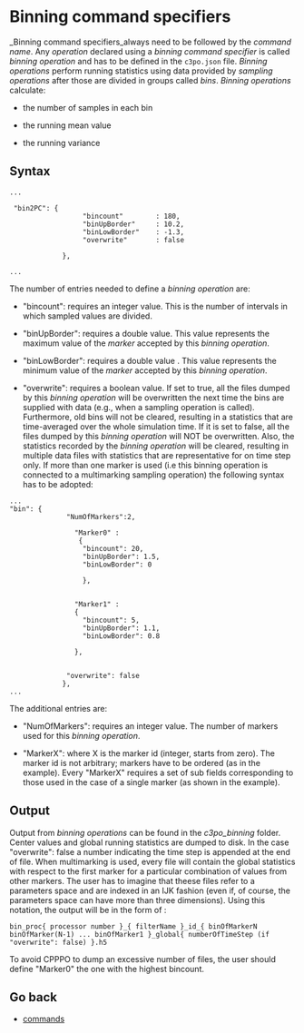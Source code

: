 Binning command specifiers
======================


_Binning command specifiers_always need to be followed by the _command name_. Any _operation_ declared using a _binning command specifier_ is called _binning operation_ and has to be defined in the `c3po.json` file. _Binning operations_ perform running statistics using data provided by _sampling operations_ after those are divided in groups called _bins_. _Binning operations_ calculate:

* the number of samples in each bin

* the running mean value

* the running variance

Syntax  
-------
```
...

 "bin2PC": {
                  "bincount"        : 180,
                  "binUpBorder"     : 10.2,
                  "binLowBorder"    : -1.3,
                  "overwrite"       : false
                  
             },
 
...
```

The number of entries needed to define a _binning operation_ are:

* "bincount":       requires an integer value. This is the number of intervals in which sampled values are divided. 

* "binUpBorder":    requires a double value. This value represents the maximum value of the _marker_ accepted by this _binning operation_.

* "binLowBorder":   requires a double value . This value represents the minimum value of the _marker_ accepted by this _binning operation_. 

* "overwrite": requires a boolean value. If set to true, all the files dumped by this _binning operation_ will be overwritten the next time the bins are supplied with data (e.g., when a sampling operation is called). Furthermore, old bins will not be cleared, resulting in a statistics that are time-averaged over the whole simulation time. If it is set to false, all the files dumped by this _binning operation_ will NOT be overwritten. Also, the statistics recorded by the _binning operation_ will be cleared, resulting in multiple data files with statistics that are representative for on time step only. 
If more than one marker is used (i.e this binning operation is connected to a multimarking sampling operation) the following syntax has to be adopted:

```
...
"bin": {
              "NumOfMarkers":2,
              
                "Marker0" :
                 {    
                  "bincount": 20,
                  "binUpBorder": 1.5,
                  "binLowBorder": 0
                  
                  },
               
                
                "Marker1" : 
                { 
                  "bincount": 5,
                  "binUpBorder": 1.1,
                  "binLowBorder": 0.8
                  
                },
                  
                  
              "overwrite": false    
             },
...
```

The additional entries are:

* "NumOfMarkers":       requires an integer value. The number of markers used for this _binning operation_. 

* "MarkerX":            where X is the marker id (integer, starts from zero). The marker id is not arbitrary; markers have to be ordered (as in the example).
                        Every "MarkerX" requires a set of sub fields corresponding to those used in the case of a single marker (as shown in the example).
                        
Output  
-------
Output from _binning operations_ can be found in the _c3po\_binning_ folder. Center values and global running statistics are dumped to disk. In the case "overwrite": false a number indicating the time step is appended at the end of file. When multimarking is used, every file will contain the global statistics with respect to the first marker for a particular combination of values from other markers. The user has to imagine that theese files refer to a parameters space and are indexed in an IJK fashion (even if, of course, the parameters space can have more than three dimensions). Using this notation, the output will be in the form of :

```
bin_proc{ processor number }_{ filterName }_id_{ binOfMarkerN binOfMarker(N-1) ... binOfMarker1 }_global{ numberOfTimeStep (if "overwrite": false) }.h5
```
To avoid CPPPO to dump an excessive number of files, the user should define "Marker0" the one with the highest bincount.

Go back
-----------
 - [commands](10_commandTypes.md) 
